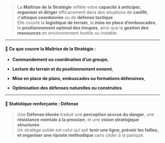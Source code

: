 > La **Maîtrise de la Stratégie** reflète votre **capacité à anticiper, organiser et diriger** efficacement dans des situations de **conflit**, d’**attaque coordonnée** ou de **défense tactique**.  
> Elle couvre la **logistique de terrain**, la **mise en place d’embuscades**, le **positionnement optimal des troupes**, ainsi que la **gestion des ressources** en environnement hostile ou instable.

---

#### 📌 **Ce que couvre la Maîtrise de la Stratégie** :

- **Commandement ou coordination d’un groupe**,
    
- **Lecture du terrain et du positionnement ennemi**,
    
- **Mise en place de plans, embuscades ou formations défensives**,
    
- **Optimisation des défenses naturelles ou construites**.
    

---

#### 🧱 **Statistique renforçante : Défense**

> Une **Défense élevée** traduit une **perception accrue du danger**, une **résistance mentale à la pression**, et une **vision stratégique structurée**.  
> Un stratège solide est celui qui sait **tenir une ligne, prévoir les failles, et organiser une riposte méthodique** sans céder à la panique.